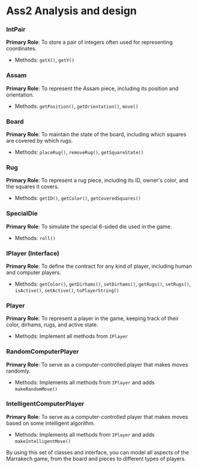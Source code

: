 # Ass2 Analysis and design

### IntPair

**Primary Role**: To store a pair of integers often used for representing coordinates.

- Methods: `getX()`, `getY()`

### Assam

**Primary Role**: To represent the Assam piece, including its position and orientation.

- Methods: `getPosition()`, `getOrientation()`, `move()`

### Board

**Primary Role**: To maintain the state of the board, including which squares are covered by which rugs.

- Methods: `placeRug()`, `removeRug()`, `getSquareState()`

### Rug

**Primary Role**: To represent a rug piece, including its ID, owner's color, and the squares it covers.

- Methods: `getID()`, `getColor()`, `getCoveredSquares()`

### SpecialDie

**Primary Role**: To simulate the special 6-sided die used in the game.

- Methods: `roll()`

### IPlayer (Interface)

**Primary Role**: To define the contract for any kind of player, including human and computer players.

- Methods: `getColor()`, `getDirhams()`, `setDirhams()`, `getRugs()`, `setRugs()`, `isActive()`, `setActive()`, `toPlayerString()`

### Player

**Primary Role**: To represent a player in the game, keeping track of their color, dirhams, rugs, and active state.

- Methods: Implement all methods from `IPlayer`

### RandomComputerPlayer

**Primary Role**: To serve as a computer-controlled player that makes moves randomly.

- Methods: Implements all methods from `IPlayer` and adds `makeRandomMove()`

### IntelligentComputerPlayer

**Primary Role**: To serve as a computer-controlled player that makes moves based on some intelligent algorithm.

- Methods: Implements all methods from `IPlayer` and adds `makeIntelligentMove()`

By using this set of classes and interface, you can model all aspects of the Marrakech game, from the board and pieces to different types of players.